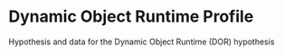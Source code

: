 # Dynamic Object Runtime Profile

Hypothesis and data for the Dynamic Object Runtime \(DOR\) hypothesis

